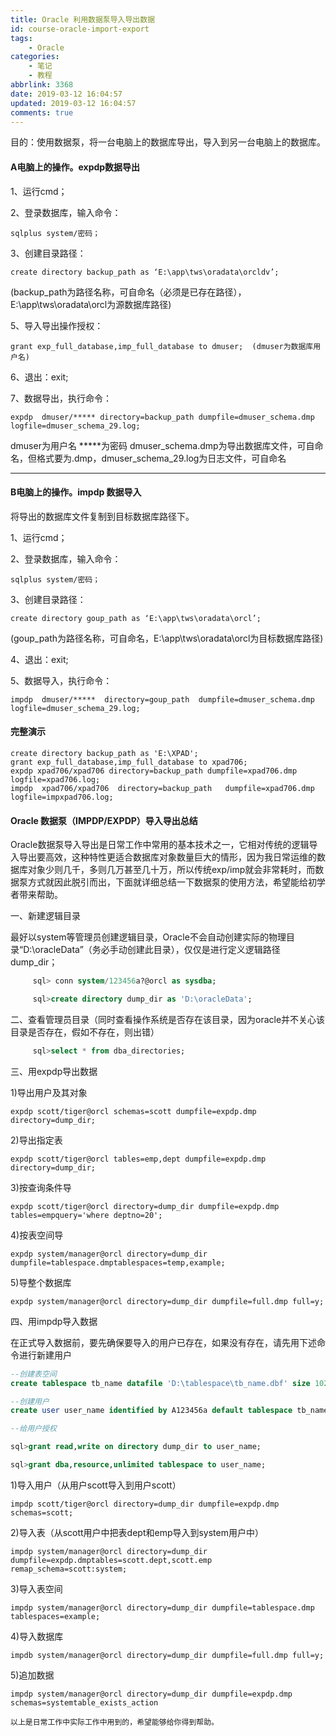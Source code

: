 ```yaml
---
title: Oracle 利用数据泵导入导出数据
id: course-oracle-import-export
tags:
    - Oracle
categories:
    - 笔记
    - 教程
abbrlink: 3368
date: 2019-03-12 16:04:57
updated: 2019-03-12 16:04:57
comments: true
---
```



目的：使用数据泵，将一台电脑上的数据库导出，导入到另一台电脑上的数据库。

<!--more-->

#### A电脑上的操作。expdp数据导出

1、运行cmd；

2、登录数据库，输入命令：
```
sqlplus system/密码；
```
3、创建目录路径：
```
create directory backup_path as ‘E:\app\tws\oradata\orcldv’;  
```
(backup_path为路径名称，可自命名（必须是已存在路径），E:\app\tws\oradata\orcl为源数据库路径)

5、导入导出操作授权：
```
grant exp_full_database,imp_full_database to dmuser;  (dmuser为数据库用户名)
```
6、退出：exit;    

7、数据导出，执行命令：
```
expdp  dmuser/***** directory=backup_path dumpfile=dmuser_schema.dmp logfile=dmuser_schema_29.log;
```
dmuser为用户名
*****为密码
dmuser_schema.dmp为导出数据库文件，可自命名，但格式要为.dmp，dmuser_schema_29.log为日志文件，可自命名

----

#### B电脑上的操作。impdp 数据导入

将导出的数据库文件复制到目标数据库路径下。

1、运行cmd；

2、登录数据库，输入命令：
```
sqlplus system/密码；
```
3、创建目录路径：
```
create directory goup_path as ‘E:\app\tws\oradata\orcl’;   
```
(goup_path为路径名称，可自命名，E:\app\tws\oradata\orcl为目标数据库路径)

4、退出：exit;    

5、数据导入，执行命令：
```
impdp  dmuser/*****  directory=goup_path  dumpfile=dmuser_schema.dmp  logfile=dmuser_schema_29.log;
```

#### 完整演示
```
create directory backup_path as 'E:\XPAD';
grant exp_full_database,imp_full_database to xpad706;
expdp xpad706/xpad706 directory=backup_path dumpfile=xpad706.dmp logfile=xpad706.log;
impdp  xpad706/xpad706  directory=backup_path   dumpfile=xpad706.dmp  logfile=impxpad706.log;
```

#### Oracle 数据泵（IMPDP/EXPDP）导入导出总结

Oracle数据泵导入导出是日常工作中常用的基本技术之一，它相对传统的逻辑导入导出要高效，这种特性更适合数据库对象数量巨大的情形，因为我日常运维的数据库对象少则几千，多则几万甚至几十万，所以传统exp/imp就会非常耗时，而数据泵方式就因此脱引而出，下面就详细总结一下数据泵的使用方法，希望能给初学者带来帮助。

一、新建逻辑目录

   最好以system等管理员创建逻辑目录，Oracle不会自动创建实际的物理目录“D:\oracleData”（务必手动创建此目录），仅仅是进行定义逻辑路径dump_dir；
       
```sql
     sql> conn system/123456a?@orcl as sysdba;

     sql>create directory dump_dir as 'D:\oracleData';
```
二、查看管理员目录（同时查看操作系统是否存在该目录，因为oracle并不关心该目录是否存在，假如不存在，则出错）
```sql
     sql>select * from dba_directories;
```
三、用expdp导出数据

1)导出用户及其对象
```
expdp scott/tiger@orcl schemas=scott dumpfile=expdp.dmp directory=dump_dir;
```
2)导出指定表
```
expdp scott/tiger@orcl tables=emp,dept dumpfile=expdp.dmp directory=dump_dir;
```
3)按查询条件导
```
expdp scott/tiger@orcl directory=dump_dir dumpfile=expdp.dmp tables=empquery='where deptno=20';
```
4)按表空间导
```
expdp system/manager@orcl directory=dump_dir dumpfile=tablespace.dmptablespaces=temp,example;
```
5)导整个数据库
```
expdp system/manager@orcl directory=dump_dir dumpfile=full.dmp full=y;
```
四、用impdp导入数据

   在正式导入数据前，要先确保要导入的用户已存在，如果没有存在，请先用下述命令进行新建用户
```sql
--创建表空间
create tablespace tb_name datafile 'D:\tablespace\tb_name.dbf' size 1024m AUTOEXTEND ON;

--创建用户
create user user_name identified by A123456a default tablespace tb_name temporary tablespace TEMP;

--给用户授权

sql>grant read,write on directory dump_dir to user_name;

sql>grant dba,resource,unlimited tablespace to user_name;
```
1)导入用户（从用户scott导入到用户scott）
```
impdp scott/tiger@orcl directory=dump_dir dumpfile=expdp.dmp schemas=scott;
```
2)导入表（从scott用户中把表dept和emp导入到system用户中）
```
impdp system/manager@orcl directory=dump_dir dumpfile=expdp.dmptables=scott.dept,scott.emp remap_schema=scott:system;
```
3)导入表空间
```
impdp system/manager@orcl directory=dump_dir dumpfile=tablespace.dmp tablespaces=example;
```
4)导入数据库
```
impdb system/manager@orcl directory=dump_dir dumpfile=full.dmp full=y;
```
5)追加数据
```
impdp system/manager@orcl directory=dump_dir dumpfile=expdp.dmp schemas=systemtable_exists_action
```
    以上是日常工作中实际工作中用到的，希望能够给你得到帮助。

